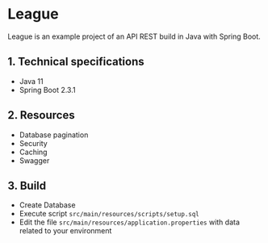 # League


League is an example project of an API REST build in Java with Spring Boot.
## 1. Technical specifications

- Java 11
- Spring Boot 2.3.1

## 2. Resources

- Database pagination
- Security
- Caching
- Swagger

## 3. Build

- Create Database
- Execute script `src/main/resources/scripts/setup.sql`
- Edit the file `src/main/resources/application.properties` with data related to your environment


